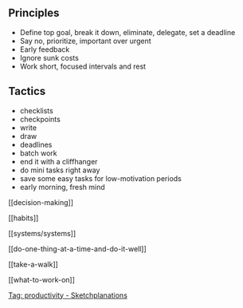 ---
---

## Principles
- Define top goal, break it down, eliminate, delegate, set a deadline
- Say no, prioritize, important over urgent 
- Early feedback
- Ignore sunk costs
- Work short, focused intervals and rest

## Tactics 
- checklists
- checkpoints
- write  
- draw  
- deadlines
- batch work 
- end it with a cliffhanger 
- do mini tasks right away 
- save some easy tasks for low-motivation periods
- early morning, fresh mind

[[decision-making]]

[[habits]] 

[[systems/systems]]

[[do-one-thing-at-a-time-and-do-it-well]]

[[take-a-walk]]

[[what-to-work-on]]

[Tag: productivity - Sketchplanations](https://sketchplanations.com/tags/productivity)